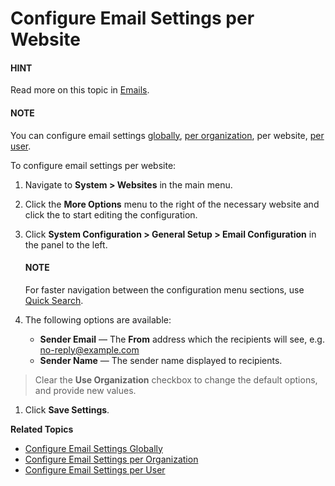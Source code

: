 <a id="admin-configuration-system-mailboxes-website"></a>

# Configure Email Settings per Website

#### HINT
Read more on this topic in [Emails](../../../../emails/index.md#admin-guide-email-configuration).

#### NOTE
You can configure email settings [globally](../../../../configuration/system/general-setup/global-email.md#admin-configuration-email-configuration-global), [per organization](../../../../user-management/organizations/org-configuration/general-setup-org/organization-email-settings.md#admin-configuration-email-configuration-organization), per website, [per user](../../../../user-management/users/configuration/user-email-settings.md#admin-configuration-email-configuration-user).

To configure email settings per website:

1. Navigate to **System > Websites** in the main menu.
2. Click the <i class="fa fa-ellipsis-h fa-lg" aria-hidden="true"></i> **More Options** menu to the right of the necessary website and click the <i class="fas fa-cog" aria-hidden="true"></i> to start editing the configuration.
3. Click **System Configuration > General Setup > Email Configuration** in the panel to the left.

   #### NOTE
   For faster navigation between the configuration menu sections, use [Quick Search](../../../../configuration/quick-search.md#user-guide-system-configuration-quick-search).
4. The following options are available:
   * **Sender Email** — The **From** address which the recipients will see, e.g. [no-reply@example.com](mailto:no-reply@example.com)
   * **Sender Name** — The sender name displayed to recipients.

> Clear the **Use Organization** checkbox to change the default options, and provide new values.
1. Click **Save Settings**.

**Related Topics**

* [Configure Email Settings Globally](../../../../configuration/system/general-setup/global-email.md#admin-configuration-email-configuration-global)
* [Configure Email Settings per Organization](../../../../user-management/organizations/org-configuration/general-setup-org/organization-email-settings.md#admin-configuration-email-configuration-organization)
* [Configure Email Settings per User](../../../../user-management/users/configuration/user-email-settings.md#admin-configuration-email-configuration-user)

<!-- fa-bars = fa-navicon -->
<!-- Ic Tiles is used as Set As Default in saved views, and as tiles in display layout options -->
<!-- IcPencil refers to Rename in Commerce and Inline Editing in CRM -->
<!-- Check mark in the square. -->
<!-- SortDesc is also used as drop-down arrow -->
<!-- A -->
<!-- B -->
<!-- C -->
<!-- D -->
<!-- E -->
<!-- F -->
<!-- G -->
<!-- H -->
<!-- I -->
<!-- L -->
<!-- M -->
<!-- P -->
<!-- R -->
<!-- S -->
<!-- T -->
<!-- U -->
<!-- Z -->
